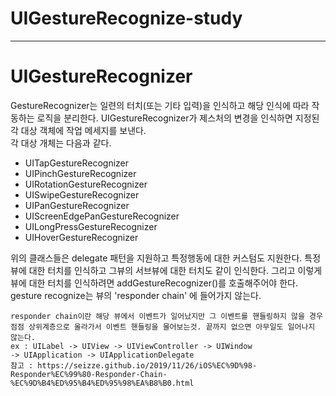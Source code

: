 # UIGestureRecognize-study
---
# UIGestureRecognizer 
GestureRecognizer는 일련의 터치(또는 기타 입력)을 인식하고 해당 인식에 따라 작동하는 로직을 분리한다.
UIGestureRecognizer가 제스처의 변경을 인식하면 지정된 각 대상 객체에 작업 메세지를 보낸다.    
각 대상 개체는 다음과 같다.
* UITapGestureRecognizer
* UIPinchGestureRecognizer
* UIRotationGestureRecognizer
* UISwipeGestureRecognizer
* UIPanGestureRecognizer
* UIScreenEdgePanGestureRecognizer
* UILongPressGestureRecognizer
* UIHoverGestureRecognizer

위의 클래스들은 delegate 패턴을 지원하고 특정행동에 대한 커스텀도 지원한다.
특정 뷰에 대한 터치를 인식하고 그뷰의 서브뷰에 대한 터치도 같이 인식한다.
그리고 이렇게 뷰에 대한 터치를 인식하려면 addGestureRecognizer()를 호출해주어야 한다.
gesture recognize는 뷰의 'responder chain' 에 들어가지 않는다. 
```
responder chain이란 해당 뷰에서 이벤트가 일어났지만 그 이벤트를 핸들링하지 않을 경우 
점점 상위계층으로 올라가서 이벤트 핸들링을 물어보는것. 끝까지 없으면 아무일도 일어나지 않는다. 
ex : UILabel -> UIView -> UIViewController -> UIWindow 
-> UIApplication -> UIApplicationDelegate
참고 : https://seizze.github.io/2019/11/26/iOS%EC%9D%98-Responder%EC%99%80-Responder-Chain-%EC%9D%B4%ED%95%B4%ED%95%98%EA%B8%B0.html
```


